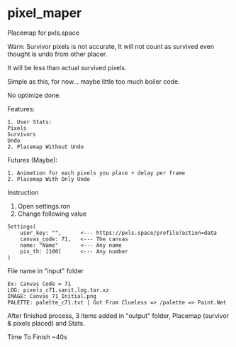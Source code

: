# pixel_maper
Placemap for pxls.space

Warn: Survivor pixels is not accurate, It will not count as survived even thought is undo from other placer.

It will be less than actual survived pixels.

Simple as this, for now... maybe little too much boiler code.

No optimize done.

Features:
```
1. User Stats:
Pixels
Survivors
Undo
2. Placemap Without Undo
```
Futures (Maybe):
```
1. Animation for each pixels you place + delay per frame
2. Placemap With Only Undo
```
Instruction

1. Open settings.ron
2. Change following value

```
Settings(
    user_key: "",      <--- https://pxls.space/profile?action=data
    canvas_code: 71,   <--- The canvas
    name: "Name"       <--- Any name
    pix_th: [100]      <--- Any number
)
```

File name in "input" folder
```
Ex: Canvas Code = 71
LOG: pixels_c71.sanit.log.tar.xz
IMAGE: Canvas_71_Initial.png
PALETTE: palette_c71.txt | Got From Clueless => /palette => Paint.Net
```
After finished process, 3 items added in "output" folder, Placemap (survivor & pixels placed) and Stats.

Time To Finish ~40s


